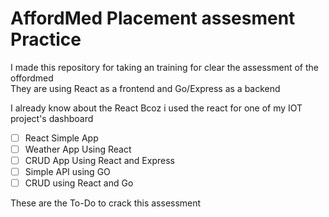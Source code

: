 # AffordMed Placement assesment Practice

I made this repository for taking an training for clear the assessment of the offordmed 
</br>They are using React as a frontend and Go/Express as a backend

I already know about the React Bcoz i used the react for one of my IOT project's dashboard

- [ ] React Simple App
- [ ] Weather App Using React
- [ ] CRUD App Using React and Express
- [ ] Simple API using GO
- [ ] CRUD using React and Go

These are the To-Do to crack this assessment 